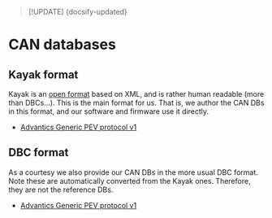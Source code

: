 > [!UPDATE] {docsify-updated}
# CAN databases

## Kayak format

Kayak is an [open format](https://github.com/julietkilo/kcd) based on XML, and is rather human
readable (more than DBCs...). This is the main format for us. That is, we author the CAN DBs in this
format, and our software and firmware use it directly.

- [Advantics Generic PEV protocol v1](charge-controllers/evcc_generic/Advantics_Generic_PEV_protocol_v1.kcd ':ignore')

## DBC format

As a courtesy we also provide our CAN DBs in the more usual DBC format. Note these are automatically
converted from the Kayak ones. Therefore, they are not the reference DBs.

- [Advantics Generic PEV protocol v1](charge-controllers/evcc_generic/Advantics_Generic_PEV_protocol_v1.dbc ':ignore')
